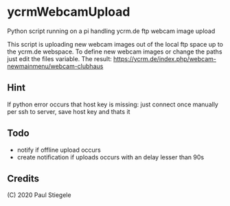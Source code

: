 # ycrmWebcamUpload
Python script running on a pi handling ycrm.de ftp webcam image upload

This script is uploading new webcam images out of the local ftp space up to the ycrm.de webspace. To define new webcam images or change the paths just edit the files variable.
The result: https://ycrm.de/index.php/webcam-newmainmenu/webcam-clubhaus

## Hint
If python error occurs that host key is missing: just connect once manually per ssh to server, save host key and thats it

## Todo
- notify if offline upload occurs
- create notification if uploads occurs with an delay lesser than 90s

## Credits
(C) 2020 Paul Stiegele
